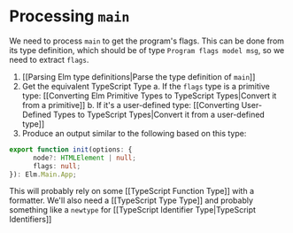 # Processing `main`

We need to process `main` to get the program's flags. This can be done from its type definition, which should be of type `Program flags model msg`, so we need to extract `flags`.

1. [[Parsing Elm type definitions|Parse the type definition of `main`]]
2. Get the equivalent TypeScript Type
  a. If the `flags` type is a primitive type: [[Converting Elm Primitive Types to TypeScript Types|Convert it from a primitive]]
  b. If it's a user-defined type: [[Converting User-Defined Types to TypeScript Types|Convert it from a user-defined type]]
3. Produce an output similar to the following based on this type:

```typescript
export function init(options: {
      node?: HTMLElement | null;
      flags: null;
}): Elm.Main.App;
```

This will probably rely on some [[TypeScript Function Type]] with a formatter. We'll also need a [[TypeScript Type Type]] and probably something like a `newtype` for [[TypeScript Identifier Type|TypeScript Identifiers]]
